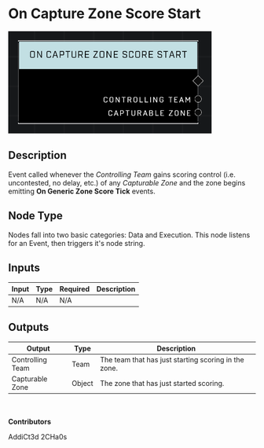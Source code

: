 # On Capture Zone Score Start
![](../../../.gitbook/assets/on-capture-zone-score-start.png)
## Description
Event called whenever the *Controlling Team* gains scoring control (i.e. uncontested, no delay, etc.) of any *Capturable Zone* and the zone begins emitting **On Generic Zone Score Tick** events.

## Node Type
Nodes fall into two basic categories: Data and Execution. This node listens for an Event, then triggers it's node string.

## Inputs
| Input | Type | Required | Description |
|------------------|------------------|----------|--------------------------------------------------------------|
| N/A | N/A | N/A | |

## Outputs
| Output | Type | Description |
|------------------|------------------|--------------------------------------------------------------|
| Controlling Team | Team | The team that has just starting scoring in the zone.|
| Capturable Zone | Object | The zone that has just started scoring.|

\
\
**Contributors**

AddiCt3d 2CHa0s